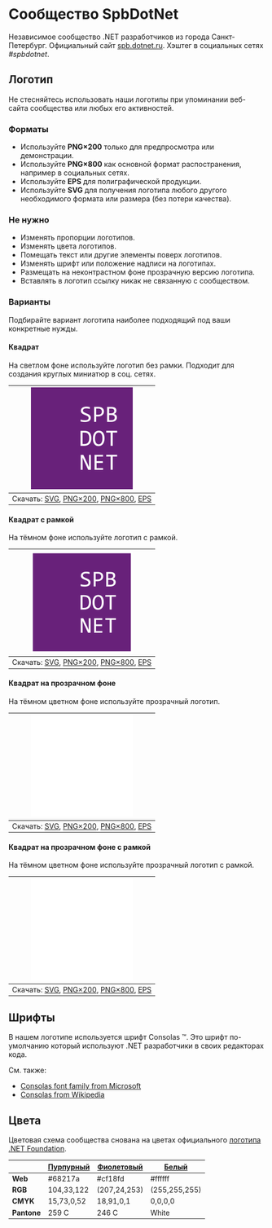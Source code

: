 ﻿# Сообщество SpbDotNet

Независимое сообщество .NET разработчиков из города Санкт-Петербург. Официальный сайт [spb.dotnet.ru](https://spb.dotnet.ru/). Хэштег в социальных сетях _#spbdotnet_.

## Логотип

Не стесняйтесь использовать наши логотипы при упоминании веб-сайта сообщества или любых его активностей.

### Форматы

- Используйте **PNG×200** только для предпросмотра или демонстрации.
- Используйте **PNG×800** как основной формат распостранения, например в социальных сетях.
- Используйте **EPS** для полиграфической продукции.
- Используйте **SVG** для получения логотипа любого другого необходимого формата или размера (без потери качества).

### Не нужно

- Изменять пропорции логотипов.
- Изменять цвета логотипов.
- Помещать текст или другие элементы поверх логотипов.
- Изменять шрифт или положение надписи на логотипах.
- Размещать на неконтрастном фоне прозрачную версию логотипа.
- Вставлять в логотип ссылку никак не связанную с сообществом.

### Варианты

Подбирайте вариант логотипа наиболее подходящий под ваши конкретные нужды.

#### Квадрат

На светлом фоне используйте логотип без рамки. Подходит для создания круглых миниатюр в соц. сетях.

| ![Квадратный логотип SpbDotNet](spbdotnet-logo-squared-200.png) |
| :----: |
| Скачать: [SVG](https://raw.githubusercontent.com/AnatolyKulakov/SpbDotNet/master/Logo/Spb/spbdotnet-logo-squared.svg), [PNG×200](https://raw.githubusercontent.com/AnatolyKulakov/SpbDotNet/master/Logo/Spb/spbdotnet-logo-squared-200.png), [PNG×800](https://raw.githubusercontent.com/AnatolyKulakov/SpbDotNet/master/Logo/Spb/spbdotnet-logo-squared-800.png), [EPS](https://raw.githubusercontent.com/AnatolyKulakov/SpbDotNet/master/Logo/Spb/spbdotnet-logo-squared.eps) |

#### Квадрат с рамкой

На тёмном фоне используйте логотип с рамкой.

| ![Квадратный логотип SpbDotNet с рамкой](spbdotnet-logo-squared-bordered-200.png) |
| :----: |
| Скачать: [SVG](https://raw.githubusercontent.com/AnatolyKulakov/SpbDotNet/master/Logo/Spb/spbdotnet-logo-squared-bordered.svg), [PNG×200](https://raw.githubusercontent.com/AnatolyKulakov/SpbDotNet/master/Logo/Spb/spbdotnet-logo-squared-bordered-200.png), [PNG×800](https://raw.githubusercontent.com/AnatolyKulakov/SpbDotNet/master/Logo/Spb/spbdotnet-logo-squared-bordered-800.png), [EPS](https://raw.githubusercontent.com/AnatolyKulakov/SpbDotNet/master/Logo/Spb/spbdotnet-logo-squared-bordered.eps) |

#### Квадрат на прозрачном фоне

На тёмном цветном фоне используйте прозрачный логотип.

| ![Квадратный прозрачный логотип SpbDotNet](spbdotnet-logo-squared-white-200.png) |
| :----: |
| Скачать: [SVG](https://raw.githubusercontent.com/AnatolyKulakov/SpbDotNet/master/Logo/Spb/spbdotnet-logo-squared-white.svg), [PNG×200](https://raw.githubusercontent.com/AnatolyKulakov/SpbDotNet/master/Logo/Spb/spbdotnet-logo-squared-white-200.png), [PNG×800](https://raw.githubusercontent.com/AnatolyKulakov/SpbDotNet/master/Logo/Spb/spbdotnet-logo-squared-white-800.png), [EPS](https://raw.githubusercontent.com/AnatolyKulakov/SpbDotNet/master/Logo/Spb/spbdotnet-logo-squared-white.eps) |

#### Квадрат на прозрачном фоне с рамкой

На тёмном цветном фоне используйте прозрачный логотип с рамкой.

| ![Квадратный прозрачный логотип SpbDotNet с рамкой](spbdotnet-logo-squared-white-bordered-200.png)  |
| :---: |
| Скачать: [SVG](https://raw.githubusercontent.com/AnatolyKulakov/SpbDotNet/master/Logo/Spb/spbdotnet-logo-squared-white-bordered.svg), [PNG×200](https://raw.githubusercontent.com/AnatolyKulakov/SpbDotNet/master/Logo/Spb/spbdotnet-logo-squared-white-bordered-200.png), [PNG×800](https://raw.githubusercontent.com/AnatolyKulakov/SpbDotNet/master/Logo/Spb/spbdotnet-logo-squared-white-bordered-800.png), [EPS](https://raw.githubusercontent.com/AnatolyKulakov/SpbDotNet/master/Logo/Spb/spbdotnet-logo-squared-white-bordered.eps) |

## Шрифты

В нашем логотипе используется шрифт Consolas ™. Это шрифт по-умолчанию который используют .NET разработчики в своих редакторах кода.

См. также:

- [Consolas font family from Microsoft](https://docs.microsoft.com/en-us/typography/font-list/consolas)
- [Consolas from Wikipedia](https://en.wikipedia.org/wiki/Consolas)

## Цвета

Цветовая схема сообщества снована на цветах официального [логотипа .NET Foundation](https://github.com/dotnet/swag/tree/master/logo).

|             | [Пурпурный](https://www.color-hex.com/color/68217a) | [Фиолетовый](https://www.color-hex.com/color/cf18fd) | [Белый](https://www.color-hex.com/color/ffffff) |
| ----------- | --------------------------------------------------- | ---------------------------------------------------- | ----------------------------------------------- |
| **Web**     | #68217a                                             | #cf18fd                                              | #ffffff                                         |
| **RGB**     | 104,33,122                                          | (207,24,253)                                         | (255,255,255)                                   |
| **CMYK**    | 15,73,0,52                                          | 18,91,0,1                                            | 0,0,0,0                                         |
| **Pantone** | 259 C                                               | 246 C                                                | White                                           |

